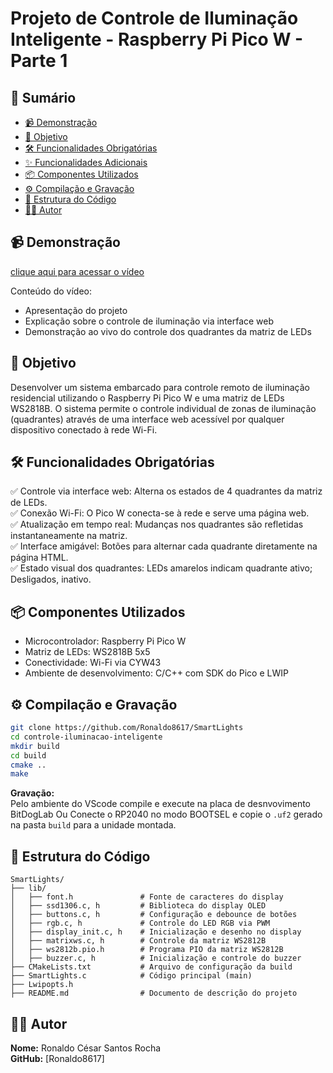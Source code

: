 # Projeto de Controle de Iluminação Inteligente - Raspberry Pi Pico W - Parte 1

## 📌 Sumário  
- [📹 Demonstração](#-demonstração)  
- [🎯 Objetivo](#-objetivo)  
- [🛠️ Funcionalidades Obrigatórias](#️-funcionalidades-obrigatórias)  
- [✨ Funcionalidades Adicionais](#-funcionalidades-adicionais)  
- [📦 Componentes Utilizados](#-componentes-utilizados)  
- [⚙️ Compilação e Gravação](#️-compilação-e-gravação)  
- [📂 Estrutura do Código](#-estrutura-do-código)  
- [👨‍💻 Autor](#-autor)  

## 📹 Demonstração  
[clique aqui para acessar o vídeo](https://youtu.be/NvOw4scISNc)
 
Conteúdo do vídeo:  
- Apresentação do projeto  
- Explicação sobre o controle de iluminação via interface web  
- Demonstração ao vivo do controle dos quadrantes da matriz de LEDs  


## 🎯 Objetivo  
Desenvolver um sistema embarcado para controle remoto de iluminação residencial utilizando o Raspberry Pi Pico W e uma matriz de LEDs WS2818B. O sistema permite o controle individual de zonas de iluminação (quadrantes) através de uma interface web acessível por qualquer dispositivo conectado à rede Wi-Fi.  

## 🛠️ Funcionalidades Obrigatórias  
✅ Controle via interface web: Alterna os estados de 4 quadrantes da matriz de LEDs.  
✅ Conexão Wi-Fi: O Pico W conecta-se à rede e serve uma página web.  
✅ Atualização em tempo real: Mudanças nos quadrantes são refletidas instantaneamente na matriz.  
✅ Interface amigável: Botões para alternar cada quadrante diretamente na página HTML.  
✅ Estado visual dos quadrantes: LEDs amarelos indicam quadrante ativo; Desligados, inativo.  

## 📦 Componentes Utilizados  
- Microcontrolador: Raspberry Pi Pico W  
- Matriz de LEDs: WS2818B 5x5  
- Conectividade: Wi-Fi via CYW43  
- Ambiente de desenvolvimento: C/C++ com SDK do Pico e LWIP  

## ⚙️ Compilação e Gravação  
```bash
git clone https://github.com/Ronaldo8617/SmartLights
cd controle-iluminacao-inteligente
mkdir build
cd build
cmake ..
make
```

**Gravação:**  
Pelo ambiente do VScode compile e execute na placa de desnvovimento BitDogLab
Ou
Conecte o RP2040 no modo BOOTSEL e copie o `.uf2` gerado na pasta `build` para a unidade montada.

## 📂 Estrutura do Código  

```plaintext
SmartLights/  
├── lib/  
│   ├── font.h               # Fonte de caracteres do display  
│   ├── ssd1306.c, h         # Biblioteca do display OLED  
│   ├── buttons.c, h         # Configuração e debounce de botões  
│   ├── rgb.c, h             # Controle do LED RGB via PWM  
│   ├── display_init.c, h    # Inicialização e desenho no display  
│   ├── matrixws.c, h        # Controle da matriz WS2812B  
│   ├── ws2812b.pio.h        # Programa PIO da matriz WS2812B  
│   ├── buzzer.c, h          # Inicialização e controle do buzzer   
├── CMakeLists.txt           # Arquivo de configuração da build  
├── SmartLights.c            # Código principal (main)
├── Lwipopts.h               
├── README.md                # Documento de descrição do projeto  
```

## 👨‍💻 Autor  
**Nome:** Ronaldo César Santos Rocha  
**GitHub:** [Ronaldo8617]
